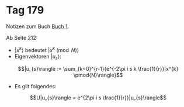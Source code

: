 # Tag 179

Notizen zum Buch [Buch 1](../Buch1.md).

Ab Seite 212:
* $|x^{k}\rangle$ bedeutet $|x^{k} \pmod{N}\rangle$
* Eigenvektoren $|u_{s}\rangle$:
```math
|u_{s}\rangle := \sum_{k=0}^{r-1}{e^{-2\pi i s k \frac{1}{r}}|x^{k} \pmod{N}\rangle}
```
* Es gilt folgendes:
```math
U|u_{s}\rangle = e^{2\pi i s \frac{1}{r}}|u_{s}\rangle
```
